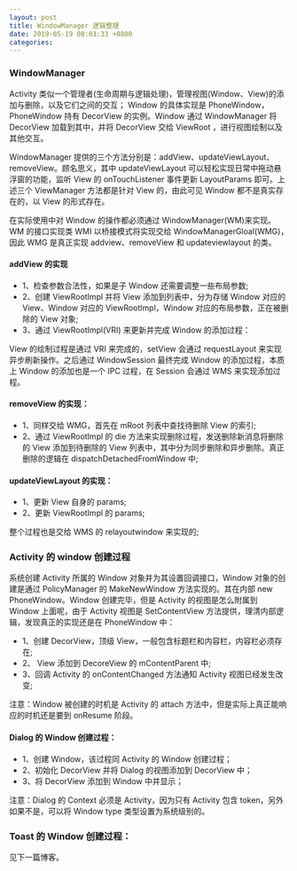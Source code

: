 ```yaml
---
layout: post
title: WindowManager 逻辑整理
date: 2019-05-19 08:03:33 +0800
categories: 
---
```


### WindowManager

Activity 类似一个管理者(生命周期与逻辑处理)，管理视图(Window、View)的添加与删除，以及它们之间的交互；
Window 的具体实现是 PhoneWindow，PhoneWindow 持有 DecorView 的实例。Window 通过 WindowManager 将 DecorView 加载到其中，并将 DecorView 交给 ViewRoot ，进行视图绘制以及其他交互。

WindowManager 提供的三个方法分别是：addView、updateViewLayout、removeView。顾名思义，其中 updateViewLayout 可以轻松实现日常中拖动悬浮窗的功能，监听 View 的 onTouchListener 事件更新 LayoutParams 即可。上述三个 ViewManager 方法都是针对 View 的，由此可见 Window 都不是真实存在的，以 View 的形式存在。

在实际使用中对 Window 的操作都必须通过 WindowManager(WM)来实现。WM 的接口实现类 WMI 以桥接模式将实现交给 WindowManagerGloal(WMG)，因此 WMG 是真正实现 addview、removeView 和 updateviewlayout 的类。

#### addView 的实现

* 1、检查参数合法性，如果是子 Window 还需要调整一些布局参数;
* 2、创建 ViewRootImpl 并将 View 添加到列表中，分为存储 Window 对应的 View、Window 对应的 ViewRootImpl，Window 对应的布局参数，正在被删除的 View 对象;
* 3、通过 ViewRootImpl(VRI) 来更新并完成 Window 的添加过程：

View 的绘制过程是通过 VRI 来完成的，setView 会通过 requestLayout 来实现异步刷新操作。之后通过 WindowSession 最终完成  Window 的添加过程，本质上 Window 的添加也是一个 IPC 过程，在 Session 会通过 WMS 来实现添加过程。


#### removeView 的实现：

* 1、同样交给 WMG，首先在 mRoot 列表中查找待删除 View 的索引;
* 2、通过 ViewRootImpl 的 die 方法来实现删除过程，发送删除新消息将删除的 View 添加到待删除的 View 列表中，其中分为同步删除和异步删除。真正删除的逻辑在 dispatchDetachedFromWindow 中;

#### updateViewLayout 的实现：

* 1、更新 View 自身的 params;
* 2、更新 ViewRootImpl 的 params;

整个过程也是交给 WMS 的 relayoutwindow 来实现的;


### Activity 的 window 创建过程

系统创建 Activity 所属的 Window 对象并为其设置回调接口，Window 对象的创建是通过 PolicyManager 的 MakeNewWindow 方法实现的。其在内部 new PhoneWindow。Window 创建完毕，但是 Activity 的视图是怎么附属到 Window 上面呢，由于 Activity 视图是 SetContentView 方法提供，理清内部逻辑，发现真正的实现还是在 PhoneWindow 中：

* 1、创建 DecorView，顶级 View，一般包含标题栏和内容栏，内容栏必须存在;
* 2、 View 添加到 DecoreView 的 mContentParent 中;
* 3、回调 Activity 的 onContentChanged 方法通知 Activity 视图已经发生改变;

注意：Window 被创建的时机是 Activity 的 attach 方法中，但是实际上真正能响应的时机还是要到 onResume 阶段。

#### Dialog 的 Window 创建过程：

* 1、创建 Window，该过程同 Activity 的 Window 创建过程；
* 2、初始化 DecorView 并将 Dialog 的视图添加到 DecorView 中；
* 3、将 DecorView 添加到 Window 中并显示；

注意：Dialog 的 Context 必须是 Activity，因为只有 Activity 包含 token，另外如果不是，可以将 Window type 类型设置为系统级别的。

### Toast 的 Window 创建过程：

见下一篇博客。




